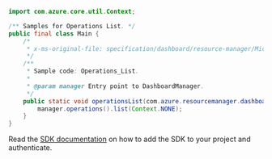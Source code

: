 ```java
import com.azure.core.util.Context;

/** Samples for Operations List. */
public final class Main {
    /*
     * x-ms-original-file: specification/dashboard/resource-manager/Microsoft.Dashboard/preview/2021-09-01-preview/examples/Operations_List.json
     */
    /**
     * Sample code: Operations_List.
     *
     * @param manager Entry point to DashboardManager.
     */
    public static void operationsList(com.azure.resourcemanager.dashboard.DashboardManager manager) {
        manager.operations().list(Context.NONE);
    }
}
```

Read the [SDK documentation](https://github.com/Azure/azure-sdk-for-java/blob/azure-resourcemanager-dashboard_1.0.0-beta.1/sdk/dashboard/azure-resourcemanager-dashboard/README.md) on how to add the SDK to your project and authenticate.
